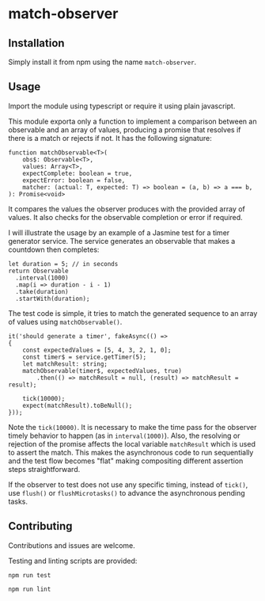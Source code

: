 # match-observer

## Installation

Simply install it from npm using the name `match-observer`.

## Usage

Import  the module using typescript or require it using plain javascript.

This module exporta only a function to implement a comparison between an observable and an array of values, producing a promise that resolves if there is a match or rejects if not. It has the following signature:
```
function matchObservable<T>(
    obs$: Observable<T>,
    values: Array<T>,
    expectComplete: boolean = true,
    expectError: boolean = false,
    matcher: (actual: T, expected: T) => boolean = (a, b) => a === b,
): Promise<void>
```
It compares the values the observer produces with the provided array of values. It also checks for the observable completion or error if required.

I will illustrate the usage by an example of a Jasmine test for a timer generator service. The service generates an observable that makes a countdown then completes:
```
let duration = 5; // in seconds
return Observable
  .interval(1000)
  .map(i => duration - i - 1)
  .take(duration)
  .startWith(duration);
```
The test code is simple, it tries to match the generated sequence to an array of values using `matchObservable()`.

```
it('should generate a timer', fakeAsync(() =>
{
    const expectedValues = [5, 4, 3, 2, 1, 0];
    const timer$ = service.getTimer(5);
    let matchResult: string;
    matchObservable(timer$, expectedValues, true)
        .then(() => matchResult = null, (result) => matchResult = result);

    tick(10000);
    expect(matchResult).toBeNull();
}));
```
Note the `tick(10000)`. It is necessary to make the time pass for the observer timely behavior to happen (as in `interval(1000)`). Also, the resolving or rejection of the promise affects the local variable `matchResult` which is used to assert the match. This makes the asynchronous code to run sequentially and the test flow becomes "flat" making compositing different assertion steps straightforward.

If the observer to test does not use any specific timing, instead of `tick()`, use `flush()` or `flushMicrotasks()` to advance the asynchronous pending tasks.

## Contributing

Contributions and issues are welcome.

Testing and linting scripts are provided:

`npm run test`

`npm run lint`
